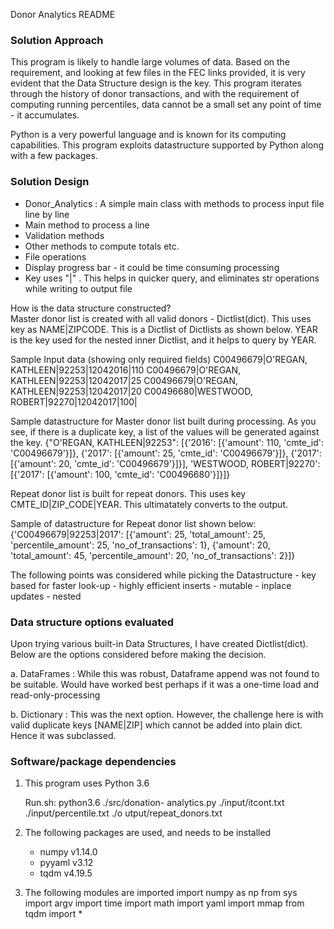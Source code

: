 Donor Analytics README

### Solution Approach

This program is likely to handle large volumes of data. Based on the requirement, and looking at few files in the FEC links provided, it is very evident that the Data Structure design is the key. This program iterates through the history of donor transactions, and with the requirement of computing running percentiles, data cannot be a small set any point of time - it accumulates.

Python is a very powerful language and is known for its computing capabilities. This program exploits datastructure supported by Python along with a few packages.

### Solution Design

- Donor_Analytics : A simple main class with methods to process input file line by line  
- Main method to process a line
- Validation methods
- Other methods to compute totals etc.
- File operations
- Display progress bar - it could be time consuming processing
- Key uses "|" . This helps in quicker query, and eliminates str operations while writing to output file

How is the data structure constructed?  
Master donor list is created with all valid donors - Dictlist(dict). This uses key as NAME|ZIPCODE. This is a Dictlist of Dictlists as shown below. YEAR is the key used for the nested inner Dictlist, and it helps to query by YEAR. 

Sample Input data (showing only required fields)
C00496679|O'REGAN, KATHLEEN|92253|12042016|110
C00496679|O'REGAN, KATHLEEN|92253|12042017|25
C00496679|O'REGAN, KATHLEEN|92253|12042017|20
C00496680|WESTWOOD, ROBERT|92270|12042017|100|

Sample datastructure for Master donor list built during processing. As you see, if there is a duplicate key, a list of the values will be generated against the key.
{"O'REGAN, KATHLEEN|92253": [{'2016': [{'amount': 110, 'cmte_id': 'C00496679'}]}, {'2017': [{'amount': 25, 'cmte_id': 'C00496679'}]}, {'2017': [{'amount': 20, 'cmte_id': 'C00496679'}]}], 'WESTWOOD, ROBERT|92270': [{'2017': [{'amount': 100, 'cmte_id': 'C00496680'}]}]}


Repeat donor list is built for repeat donors. This uses key CMTE_ID|ZIP_CODE|YEAR. This ultimatately converts to the output.

Sample of datastructure for Repeat donor list shown below:
{'C00496679|92253|2017': [{'amount': 25, 'total_amount': 25, 'percentile_amount': 25, 'no_of_transactions': 1}, {'amount': 20, 'total_amount': 45, 'percentile_amount': 20, 'no_of_transactions': 2}]}

The following points was considered while picking the Datastructure
	- key based for faster look-up
	- highly efficient inserts
	- mutable
	- inplace updates
	- nested

### Data structure options evaluated
Upon trying various built-in Data Structures, I have created Dictlist(dict).  Below are the options considered before making the decision.

a. DataFrames : While this was robust, Dataframe append was not found to be suitable. Would have worked best perhaps if it was a one-time load and read-only-processing

b. Dictionary : This was the next option. However, the challenge here is with valid duplicate keys [NAME|ZIP] which cannot be added into plain dict. Hence it was subclassed. 


### Software/package dependencies 

1. This program uses Python 3.6

	Run.sh:
	python3.6 ./src/donation-	analytics.py ./input/itcont.txt ./input/percentile.txt ./o	utput/repeat_donors.txt

2. The following packages are used, and needs to be installed
	- numpy v1.14.0
	- pyyaml v3.12  
	- tqdm v4.19.5

3. The following modules are imported
	import numpy as np
	from sys import argv
	import time
	import math
	import yaml
	import mmap
	from tqdm import *	
	